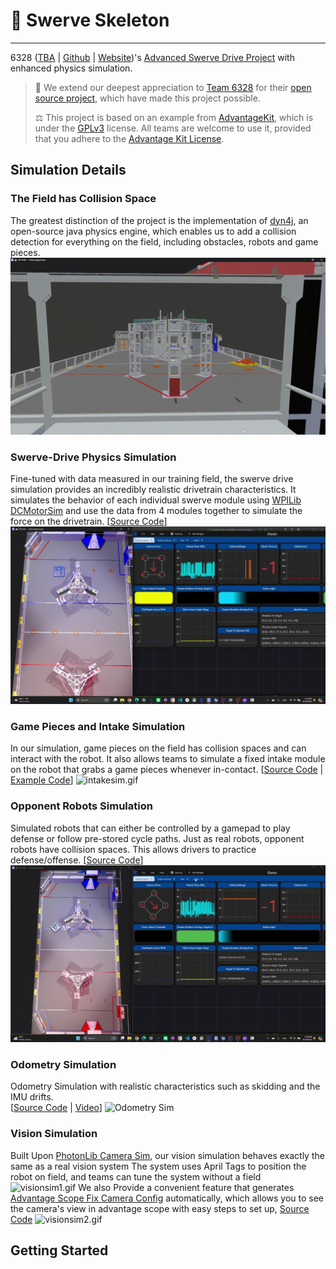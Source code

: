 # 🍁 Swerve Skeleton

---

6328 ([TBA](https://www.thebluealliance.com/team/6328/2024) | [Github](https://github.com/mechanical-advantage) | [Website](http://team6328.org/))'s [Advanced Swerve Drive Project](https://www.chiefdelphi.com/t/advantagekit-2024-log-replay-again/442968/54#advanced-swerve-drive-project-2) with enhanced physics simulation.

> 🙏 We extend our deepest appreciation to [Team 6328](https://www.littletonrobotics.org/) for their [open source project](https://github.com/Mechanical-Advantage), which have made this project possible.
>
> ⚖️ This project is based on an example from [AdvantageKit](https://github.com/Mechanical-Advantage/AdvantageKit/), which is under the [GPLv3](https://www.gnu.org/licenses/gpl-3.0.en.html#license-text) license. All teams are welcome to use it, provided that you adhere to the [Advantage Kit License](./AdvantageKit-License.md).

## Simulation Details

### The Field has Collision Space
The greatest distinction of the project is the implementation of [dyn4j](https://github.com/dyn4j/dyn4j), an open-source java physics engine, which enables us to add a collision detection for everything on the field, including obstacles, robots and game pieces.
![robot_physics_simulation.gif](media/robot_physics_simulation.gif)

### Swerve-Drive Physics Simulation
Fine-tuned with data measured in our training field, the swerve drive simulation provides an incredibly realistic drivetrain characteristics.
It simulates the behavior of each individual swerve module using [WPILib DCMotorSim](https://github.wpilib.org/allwpilib/docs/release/java/edu/wpi/first/wpilibj/simulation/DCMotorSim.html) and use the data from 4 modules together to simulate the force on the drivetrain. 
[[Source Code](https://github.com/Shenzhen-Robotics-Alliance/Maple-Swerve-Skeleton/blob/main/src/main/java/frc/robot/utils/CompetitionFieldUtils/Simulations/SwerveDriveSimulation.java)]
![swervedrivesim.gif](media/swervedrivesim.gif)

### Game Pieces and Intake Simulation
In our simulation, game pieces on the field has collision spaces and can interact with the robot.
It also allows teams to simulate a fixed intake module on the robot that grabs a game pieces whenever in-contact.
[[Source Code](https://github.com/Shenzhen-Robotics-Alliance/Maple-Swerve-Skeleton/blob/main/src/main/java/frc/robot/utils/CompetitionFieldUtils/Simulations/IntakeSimulation.java) | [Example Code](https://github.com/Shenzhen-Robotics-Alliance/5516-2024-OffSeason/blob/main/src/main/java/frc/robot/subsystems/intake/IntakeIOSim.java)]
![intakesim.gif](media/intakesim.gif)

### Opponent Robots Simulation
Simulated robots that can either be controlled by a gamepad to play defense or follow pre-stored cycle paths.
Just as real robots, opponent robots have collision spaces.
This allows drivers to practice defense/offense.
[[Source Code](https://github.com/Shenzhen-Robotics-Alliance/Maple-Swerve-Skeleton/blob/main/src/main/java/frc/robot/utils/CompetitionFieldUtils/Simulations/OpponentRobotSimulation.java)]
![opponentrobotsim.gif](media/opponentrobotsim.gif)

### Odometry Simulation

Odometry Simulation with realistic characteristics such as skidding and the IMU drifts.  
[[Source Code](https://github.com/Shenzhen-Robotics-Alliance/Maple-Swerve-Skeleton/blob/main/src/main/java/frc/robot/subsystems/drive/IO/ModuleIOSim.java) | [Video](https://youtu.be/ersRWIzC0zc)]
![Odometry Sim](media/odometrysim.gif)
### Vision Simulation
Built Upon [PhotonLib Camera Sim](https://docs.photonvision.org/en/latest/docs/simulation/simulation.html), our vision simulation behaves exactly the same as a real vision system
The system uses April Tags to position the robot on field, and teams can tune the system without a field
![visionsim1.gif](media/visionsim1.gif)
We also Provide a convenient feature that generates [Advantage Scope Fix Camera Config](https://github.com/Shenzhen-Robotics-Alliance/Maple-Swerve-Skeleton/blob/main/src/main/java/frc/robot/utils/CustomConfigs/PhotonCameraProperties.java) automatically, which allows you to see the camera's view in advantage scope with easy steps to set up, [Source Code](https://github.com/Shenzhen-Robotics-Alliance/Maple-Swerve-Skeleton/blob/main/src/main/java/frc/robot/utils/CustomConfigs/PhotonCameraProperties.java)
![visionsim2.gif](media/visionsim2.gif)

## Getting Started

